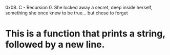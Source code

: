 0x08. C - Recursion
0. She locked away a secret, deep inside herself, something she once knew to be true... but chose to forget
# This is a function that prints a string, followed by a new line.

